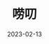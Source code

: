 ---
title: '唠叨'
url: "memos"
date: 2023-02-13
layout: memos
menu:
  main:
    name: "唠叨"
    weight: 2
---